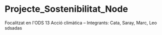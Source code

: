 ﻿# Projecte_Sostenibilitat_Node
Focalitzat en l'ODS 13 Acció climàtica – Integrants: Cata, Saray, Marc, Leo sdsadas 
